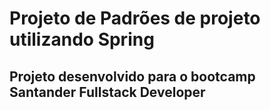 # Projeto de Padrões de projeto utilizando Spring

## Projeto desenvolvido para o bootcamp Santander Fullstack Developer